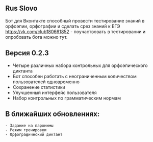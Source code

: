 Rus Slovo
----

Бот для Вконтакте способный провести тестирование знаний в орфоэпии, орфографии и сделать срез знаний к ЕГЭ
https://vk.com/club180661852 - поучаствовать в тестировании и опробовать бота можно тут.

Версия 0.2.3
---

 - Четыре различных набора контрольных для орфоэпического диктанта
 - Бот способен работать с неограниченным количеством пользователей одновременно
 - Сохранение статистики
 - Улучшенный интерфейс пользователя
 - Набор контрольных по грамматическим нормам

В ближайших обновлениях:
---
    - Задание на паронимы
    - Режим тренировки
    - Орфографический диктант